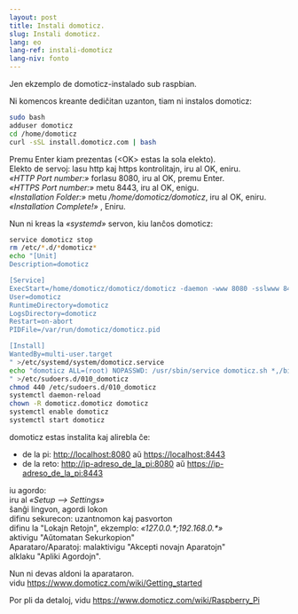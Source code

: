 ```yaml
---
layout: post
title: Instali domoticz.
slug: Instali domoticz.
lang: eo
lang-ref: instali-domoticz
lang-niv: fonto
---
```


Jen ekzemplo de domoticz-instalado sub raspbian.

Ni komencos kreante dediĉitan uzanton, tiam ni instalos domoticz:
```bash
sudo bash
adduser domoticz
cd /home/domoticz
curl -sSL install.domoticz.com | bash
```
Premu Enter kiam prezentas (\<OK> estas la sola elekto).  
Elekto de servoj: lasu http kaj https kontrolitajn, iru al OK, eniru.  
_«HTTP Port number:»_ forlasu 8080, iru al OK, premu Enter.  
_«HTTPS Port number:»_ metu 8443, iru al OK, enigu.  
_«Installation Folder:»_ metu _/home/domoticz/domoticz_, iru al OK, eniru.  
_«Installation Complete!»_  , Eniru.


Nun ni kreas la _«systemd»_ servon, kiu lanĉos domoticz:
```bash
service domoticz stop
rm /etc/*.d/*domoticz*
echo "[Unit]
Description=domoticz

[Service]
ExecStart=/home/domoticz/domoticz/domoticz -daemon -www 8080 -sslwww 8443 -pidfile /var/run/domoticz/domoticz.pid
User=domoticz
RuntimeDirectory=domoticz
LogsDirectory=domoticz
Restart=on-abort
PIDFile=/var/run/domoticz/domoticz.pid

[Install]
WantedBy=multi-user.target
" >/etc/systemd/system/domoticz.service
echo "domoticz ALL=(root) NOPASSWD: /usr/sbin/service domoticz.sh *,/bin/systemctl stop domoticz.service,/bin/systemctl start domoticz.service
" >/etc/sudoers.d/010_domoticz
chmod 440 /etc/sudoers.d/010_domoticz
systemctl daemon-reload
chown -R domoticz.domoticz domoticz
systemctl enable domoticz
systemctl start domoticz
```

domoticz estas instalita kaj alirebla ĉe:
* de la pi: <http://localhost:8080> aŭ <https://localhost:8443>
* de la reto: <http://ip-adreso_de_la_pi:8080> aŭ <https://ip-adreso_de_la_pi:8443>

iu agordo:  
iru al _«Setup --> Settings»_  
ŝanĝi lingvon, agordi lokon  
difinu sekurecon: uzantnomon kaj pasvorton  
difinu la "Lokajn Retojn", ekzemplo: _«127.0.0.\*;192.168.0.*»_  
aktivigu "Aŭtomatan Sekurkopion"  
Aparataro/Aparatoj: malaktivigu "Akcepti novajn Aparatojn"  
alklaku "Apliki Agordojn".  

Nun ni devas aldoni la aparataron.  
vidu <https://www.domoticz.com/wiki/Getting_started>

Por pli da detaloj,
vidu <https://www.domoticz.com/wiki/Raspberry_Pi>
